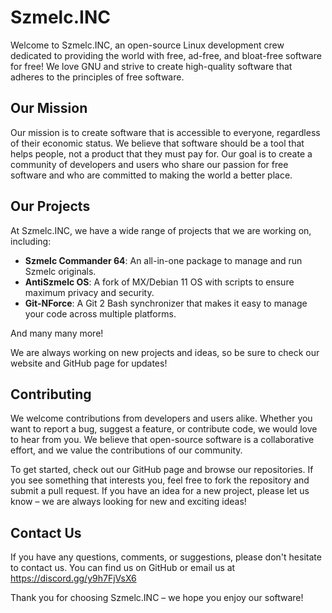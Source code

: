 # Szmelc.INC

Welcome to Szmelc.INC, an open-source Linux development crew dedicated to providing the world with free, ad-free, and bloat-free software for free! We love GNU and strive to create high-quality software that adheres to the principles of free software.

## Our Mission

Our mission is to create software that is accessible to everyone, regardless of their economic status. We believe that software should be a tool that helps people, not a product that they must pay for. Our goal is to create a community of developers and users who share our passion for free software and who are committed to making the world a better place.

## Our Projects

At Szmelc.INC, we have a wide range of projects that we are working on, including:

- **Szmelc Commander 64**: An all-in-one package to manage and run Szmelc originals.
- **AntiSzmelc OS**: A fork of MX/Debian 11 OS with scripts to ensure maximum privacy and security.
- **Git-NForce**: A Git 2 Bash synchronizer that makes it easy to manage your code across multiple platforms.

And many many more!

We are always working on new projects and ideas, so be sure to check our website and GitHub page for updates!

## Contributing

We welcome contributions from developers and users alike. Whether you want to report a bug, suggest a feature, or contribute code, we would love to hear from you. We believe that open-source software is a collaborative effort, and we value the contributions of our community.

To get started, check out our GitHub page and browse our repositories. If you see something that interests you, feel free to fork the repository and submit a pull request. If you have an idea for a new project, please let us know – we are always looking for new and exciting ideas!

## Contact Us

If you have any questions, comments, or suggestions, please don't hesitate to contact us. You can find us on GitHub or email us at https://discord.gg/y9h7FjVsX6

Thank you for choosing Szmelc.INC – we hope you enjoy our software!
